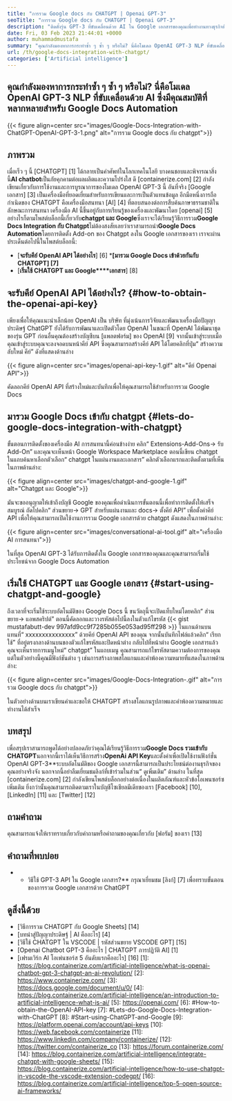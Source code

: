 ```yaml
---
title: "การรวม Google docs กับ CHATGPT | Openai GPT-3" 
seoTitle: "การรวม Google docs กับ CHATGPT | Openai GPT-3" 
description: "ติดตั้งรุ่น GPT-3 ที่ขับเคลื่อนด้วย AI ใน Google เอกสารของคุณเพื่อทำงานทางธุรกิจที่หลากหลายโดยอัตโนมัติ มาเรียนรู้วิธีการรวม Google Docs เข้ากับ CHATGPT กันเถอะ" 
date: Fri, 03 Feb 2023 21:44:01 +0000
author: muhammadmustafa
summary: "คุณกำลังมองหาการกระทำซ้ำ ๆ ซ้ำ ๆ หรือไม่? นี่คือโมเดล OpenAI GPT-3 NLP ที่ขับเคลื่อนด้วย AI ซึ่งมีคุณสมบัติที่หลากหลายสำหรับ Google Docs Automation" 
url: /th/google-docs-integration-with-chatgpt/
categories: ['Artificial intelligence']
---
```


## คุณกำลังมองหาการกระทำซ้ำ ๆ ซ้ำ ๆ หรือไม่? นี่คือโมเดล OpenAI GPT-3 NLP ที่ขับเคลื่อนด้วย AI ซึ่งมีคุณสมบัติที่หลากหลายสำหรับ Google Docs Automation

{{< figure align=center src="images/Google-Docs-Integration-with-ChatGPT-OpenAI-GPT-3-1.png" alt="การรวม Google docs กับ chatgpt">}}


## ภาพรวม
เมื่อเร็ว ๆ นี้ [CHATGPT] [1] ได้กลายเป็นคำศัพท์ในโลกเทคโนโลยี บางคนชอบและพิจารณาสิ่งนี้**AI chatbot**เป็นภัยคุกคามต่อผลผลิตและความโปร่งใส ดี [containerize.com] [2] กำลังเขียนเกี่ยวกับการใช้งานและการบูรณาการของโมเดล OpenAI GPT-3 นี้ อันที่จริง [Google เอกสาร] [3] เป็นเครื่องมือที่ยอดเยี่ยมสำหรับการเขียนและการเป็นตัวแทนข้อมูล อีกมือหนึ่งการถือกำเนิดของ CHATGPT คือเครื่องมือสนทนา [AI] [4] ที่ตอบสนองต่อการสืบค้นภาษาธรรมชาติในลักษณะการสนทนา เครื่องมือ AI นี้ขึ้นอยู่กับการเรียนรู้ของเครื่องและพัฒนาโดย [openai] [5] อย่างไรก็ตามโพสต์บล็อกนี้เกี่ยวกับ**chatgpt และ Google**ซึ่งเราจะได้เรียนรู้วิธีการรวม**Google Docs Integration กับ Chatgpt**ไม่ต้องสงสัยเลยว่าเราสามารถนำ**Google Docs Automation**โดยการติดตั้ง Add-on ของ Chatgpt ลงใน Google เอกสารของเรา
เราจะผ่านประเด็นต่อไปนี้ในโพสต์บล็อกนี้:
* [**จะรับคีย์ OpenAI API ได้อย่างไร**] [6]
***[มารวม Google Docs เข้าด้วยกันกับ CHATGPT] [7]**
* [**เริ่มใช้ CHATGPT และ Google****เอกสาร**] [8]

## จะรับคีย์ OpenAI API ได้อย่างไร? {#how-to-obtain-the-openai-api-key}
เพียงเพื่อให้คุณแนะนำเล็กน้อย OpenAI เป็น บริษัท ที่มุ่งเน้นการวิจัยและพัฒนาเครื่องมือปัญญาประดิษฐ์ ChatGPT ยังได้รับการพัฒนาและเปิดตัวโดย OpenAI ในขณะที่ OpenAI ได้พัฒนาชุดของรุ่น GPT
ก่อนอื่นคุณต้องสร้างบัญชีบน [แพลตฟอร์ม] ของ OpenAI [9] จากนั้นเข้าสู่ระบบเมื่อคุณเข้าสู่ระบบคุณจะลงจอดบนหน้าคีย์ API ซึ่งคุณสามารถสร้างคีย์ API ได้โดยคลิกที่ปุ่ม“ สร้างความลับใหม่ คีย์” ดังที่แสดงด้านล่าง

{{< figure align=center src="images/openai-api-key-1.gif" alt="คีย์ Openai API">}}

คัดลอกคีย์ OpenAI API ที่สร้างใหม่และบันทึกเพื่อให้คุณสามารถใช้สำหรับการรวม Google Docs

## มารวม Google Docs เข้ากับ chatgpt {#lets-do-google-docs-integration-with-chatgpt}
ขั้นตอนการติดตั้งของเครื่องมือ AI การสนทนานี้ค่อนข้างง่าย คลิก“ Extensions-Add-Ons-> รับ Add-On” และคุณจะเห็นหน้า Google Workspace Marketplace ตอนนี้เขียน chatgpt ในแถบค้นหาเลือกตัวเลือก“ chatgpt ในแผ่นงานและเอกสาร” คลิกตัวเลือกแรกและติดตั้งตามที่เห็นในภาพด้านล่าง:

{{< figure align=center src="images/chatgpt-and-google-1.gif" alt="Chatgpt และ Google">}}

มันจะขออนุญาตให้เข้าถึงบัญชี Google ของคุณเพื่อดำเนินการขั้นตอนนี้เพื่อทำการติดตั้งให้เสร็จสมบูรณ์ ถัดไปคลิก“ ส่วนขยาย-> GPT สำหรับแผ่นงานและ docs-> ตั้งคีย์ API” เพื่อตั้งค่าคีย์ API เพื่อให้คุณสามารถเปิดใช้งานการรวม Google เอกสารด้วย chatgpt ดังแสดงในภาพด้านล่าง:

{{< figure align=center src="images/conversational-ai-tool.gif" alt="เครื่องมือ AI การสนทนา">}}

ในที่สุด OpenAI GPT-3 ได้รับการติดตั้งใน Google เอกสารของคุณและคุณสามารถเริ่มใช้ประโยชน์จาก Google Docs Automation

## เริ่มใช้ CHATGPT และ Google เอกสาร {#start-using-chatgpt-and-google}
ถึงเวลาที่จะเริ่มใช้ระบบอัตโนมัติของ Google Docs นี้ ขนวัตถุนี้จะเปิดแท็บใหม่โดยคลิก“ ส่วนขยาย-> แอพสคริปต์” ตอนนี้คัดลอกและวางรหัสต่อไปนี้ลงในตัวแก้ไขรหัส
{{< gist mustafabutt-dev 997afd9cc9f7285b055e053ad95ff298 >}}
ในแกนด้านบนแทนที่“ xxxxxxxxxxxxxxx” ด้วยคีย์ OpenAI API ของคุณ จากนั้นบันทึกไฟล์แล้วคลิก“ เรียกใช้” ที่อยู่ตรงกลางด้านบนของตัวแก้ไขรหัสและปิดหน้าต่าง
กลับไปที่หน้าต่าง Google เอกสารแล้วคุณจะเห็นรายการเมนูใหม่“ chatgpt” ในแถบเมนู คุณสามารถแก้ไขรหัสตามความต้องการของคุณ แต่ในตัวอย่างนี้คุณมีฟังก์ชันต่าง ๆ เช่นการสร้างภาพสโลแกนและคำพ้องความหมายที่แสดงในภาพด้านล่าง:

{{< figure align=center src="images/Google-Docs-Integration-.gif" alt="การรวม Google docs กับ chatgpt">}}

ในตัวอย่างด้านบนเราเขียนคำและขอให้ CHATGPT สร้างสโลแกนรูปภาพและคำพ้องความหมายและทำงานได้สำเร็จ

## บทสรุป
เพื่อสรุปเราสามารถพูดได้อย่างปลอดภัยว่าคุณได้เรียนรู้วิธีการรวม**Google Docs รวมเข้ากับ CHATGPT**นอกจากนี้เราได้เห็นวิธีการสร้าง**OpenAi API Key**และตั้งค่าเพื่อเปิดใช้งานฟังก์ชั่น OpenAI GPT-3**ระบบอัตโนมัติของ Google เอกสารนี้สามารถเป็นประโยชน์ต่องานธุรกิจของคุณอย่างจริงจัง นอกจากนี้อย่าลืมเยี่ยมชมลิงก์ที่เข้าร่วมในส่วน“ ดูเพิ่มเติม” ด้านล่าง
ในที่สุด [containerize.com] [2] กำลังเขียนโพสต์บล็อกอย่างต่อเนื่องในผลิตภัณฑ์และหัวข้อโอเพนซอร์ซเพิ่มเติม ยิ่งกว่านั้นคุณสามารถติดตามเราในบัญชีโซเชียลมีเดียของเรา [Facebook] [10], [LinkedIn] [11] และ [Twitter] [12]

## ถามคำถาม
คุณสามารถแจ้งให้เราทราบเกี่ยวกับคำถามหรือคำถามของคุณเกี่ยวกับ [ฟอรัม] ของเรา [13]

## คำถามที่พบบ่อย
* * วิธีใช้ GPT-3 API ใน Google เอกสาร?**
กรุณาเยี่ยมชม [ลิงก์] [7] เพื่อทราบขั้นตอนของการรวม Google เอกสารด้วย ChatGPT

## ดูสิ่งนี้ด้วย
  * [วิธีการรวม CHATGPT กับ Google Sheets] [14]
  * [บทนำสู่ปัญญาประดิษฐ์ | AI คืออะไร] [4]
  * [วิธีใช้ CHATGPT ใน VSCODE | รหัสส่วนขยาย VSCODE GPT] [15]
  * [Openai Chatbot GPT-3 คืออะไร | CHATGPT การปฏิวัติ AI] [1]
  * [เฟรมเวิร์ก AI โอเพ่นซอร์ส 5 อันดับแรกคืออะไร] [16]
[1]: https://blog.containerize.com/artificial-intelligence/what-is-openai-chatbot-gpt-3-chatgpt-an-ai-revolution/
[2]: https://www.containerize.com/
[3]: https://docs.google.com/document/u/0/
[4]: https://blog.containerize.com/artificial-intelligence/an-introduction-to-artificial-intelligence-what-is-ai/
[5]: https://openai.com/
[6]: #How-to-obtain-the-OpenAI-API-key
[7]: #Lets-do-Google-Docs-Integration-with-ChatGPT
[8]: #Start-using-ChatGPT-and-Google
[9]: https://platform.openai.com/account/api-keys
[10]: https://web.facebook.com/containerize
[11]: https://www.linkedin.com/company/containerize/
[12]: https://twitter.com/containerize_co
[13]: https://forum.containerize.com/
[14]: https://blog.containerize.com/artificial-intelligence/integrate-chatgpt-with-google-sheets/
[15]: https://blog.containerize.com/artificial-intelligence/how-to-use-chatgpt-in-vscode-the-vscode-extension-codegpt/
[16]: https://blog.containerize.com/artificial-intelligence/top-5-open-source-ai-frameworks/
